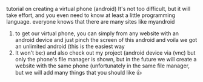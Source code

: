 tutorial on creating a virtual phone (android)
It's not too difficult, but it will take effort, and you even need to know at least a little programming language. 
everyone knows that there are many sites like myandroid 
1. to get our virtual phone, you can simply from any website with an android device and just pinch the screen of this android and voila we got an unlimited android (this is the easiest way
2. It won't be:)
and also check out my project (android device via (vnc) but only the phone's file manager is shown, but in the future we will create a website with the same phone (unfortunately in the same file manager, but we will add many things that you should like 👍
